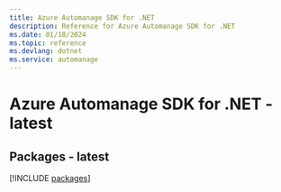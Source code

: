 ```yaml
---
title: Azure Automanage SDK for .NET
description: Reference for Azure Automanage SDK for .NET
ms.date: 01/18/2024
ms.topic: reference
ms.devlang: dotnet
ms.service: automanage
---
```

# Azure Automanage SDK for .NET - latest
## Packages - latest
[!INCLUDE [packages](automanage-index.md)]